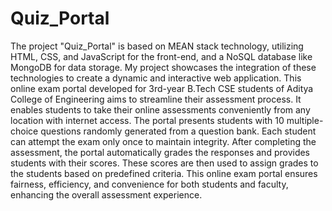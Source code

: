 # Quiz_Portal
The project "Quiz_Portal" is based on MEAN stack technology, utilizing HTML, CSS, and JavaScript for the front-end, and a NoSQL database like MongoDB for data storage. My project showcases the integration of these technologies to create a dynamic and interactive web application.
This online exam portal developed for 3rd-year B.Tech CSE students of Aditya College of Engineering aims to streamline their assessment process. It enables students to take their online assessments conveniently from any location with internet access. The portal presents students with 10 multiple-choice questions randomly generated from a question bank. Each student can attempt the exam only once to maintain integrity. After completing the assessment, the portal automatically grades the responses and provides students with their scores. These scores are then used to assign grades to the students based on predefined criteria. This online exam portal ensures fairness, efficiency, and convenience for both students and faculty, enhancing the overall assessment experience.
